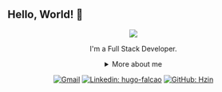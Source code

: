 ## Hello, World! 👋

<div align="center">
  
<img src="https://github.blog/wp-content/uploads/2018/10/46896184-b679fc80-ce30-11e8-88bf-921e9b788f7c.gif?resize=200%2C200" />

I'm a Full Stack Developer.

<details>
  <summary> More about me</summary>
<div align="left">
 
``` js
const stebs = {
    personal: {
        fullName: 'Hugo Coelho Falcão',
        birthDate: '2001-03-24',
        interests: ['music', 'games', 'cars', 'films'],
        motivation: [
            '',
        ],
    },
    technical: {
        technologies: {
            frontEnd: {
                "JavaScript",
                HTML: ['HTML5', 'Semantic HTML'],
                CSS: ['Bootstrap'],
            },
            backEnd: [
                "JavaScript",
                "4GL",
                "C#",
                "TypeScript"
            ],
            architecture: [],
        },
    }
}
```
  </div>
</details>

[![Gmail](https://img.shields.io/twitter/url?label=email&logo=gmail&style=social&url=http%3A%2F%2Fmailto%3Astephanyn7%40gmail.com)](mailto:hugocoelhof03@gmail.com)
[![Linkedin: hugo-falcao](https://img.shields.io/badge/-Hugo_Falcao-blue?style=flat-square&logo=Linkedin&logoColor=white&link=https://www.linkedin.com/in/hugo-falcao/)](https://www.linkedin.com/in/hugo-falcao/)
[![GitHub: Hzin](https://img.shields.io/github/followers/Hzin?label=follow&style=social)](https://github.com/Hzin)
</div>
